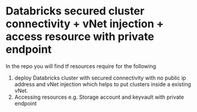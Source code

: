 # Databricks secured cluster connectivity + vNet injection + access resource with private endpoint

In the repo you will find tf resources require for the following
1. deploy Databricks cluster with secured connectivity with no public ip address and vNet injection which helps to put clusters inside a existing vNet.
2. Accessing resources e.g. Storage account and keyvault with private endpoint